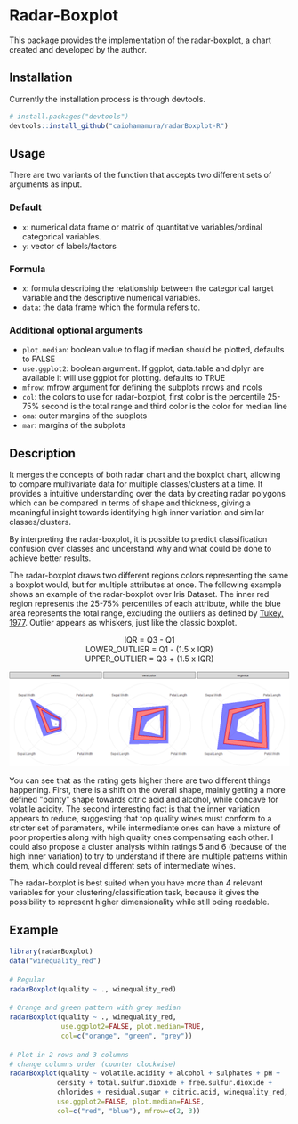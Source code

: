 # Radar-Boxplot

This package provides the implementation of the radar-boxplot, a chart created and developed by the author.

## Installation

Currently the installation process is through devtools.

```r
# install.packages("devtools")
devtools::install_github("caiohamamura/radarBoxplot-R")
```

## Usage

There are two variants of the function that accepts two different sets of arguments as input. 

### Default
 - `x`: numerical data frame or matrix of quantitative variables/ordinal categorical variables.
 - `y`: vector of labels/factors 

### Formula
 - `x`: formula describing the relationship between the categorical target variable and the descriptive numerical variables.
 - `data`: the data frame which the formula refers to.
 
### Additional optional arguments
 - `plot.median`: boolean value to flag if median should be plotted, defaults to FALSE
 - `use.ggplot2`: boolean argument. If ggplot, data.table and dplyr are available it will use ggplot for plotting. defaults to TRUE
 - `mfrow`: mfrow argument for defining the subplots nrows and ncols
 - `col`: the colors to use for radar-boxplot, first color is the percentile 25-75% second is the total range and third color is the color for median line
 - `oma`: outer margins of the subplots
 - `mar`: margins of the subplots

## Description

It merges the concepts of both radar chart and the boxplot chart, allowing to compare multivariate data for multiple classes/clusters at a time. It provides a intuitive understanding over the data by creating radar polygons which can be compared in terms of shape and thickness, giving a meaningful insight towards identifying high inner variation and similar classes/clusters.

By interpreting the radar-boxplot, it is possible to predict classification confusion over classes and understand why and what could be done to achieve better results.

The radar-boxplot draws two different regions colors representing the same a boxplot would, but for multiple attributes at once. The following example shows an example of the radar-boxplot over Iris Dataset. The inner red region represents the 25-75% percentiles of each attribute, while the blue area represents the total range, excluding the outliers as defined by [Tukey, 1977](https://amstat.tandfonline.com/doi/abs/10.1080/00031305.1978.10479236). Outlier appears as whiskers, just like the classic boxplot.

<p align="center">
IQR = Q3 - Q1
<br/>
LOWER_OUTLIER = Q1 - (1.5 x IQR)
<br/>
UPPER_OUTLIER = Q3 + (1.5 x IQR)
</p>

![Radar-boxplot example with iris](https://github.com/caiohamamura/radarBoxplot-R/blob/master/data/Example.png?raw=true)

You can see that as the rating gets higher there are two different things happening. First, there is a shift on the overall shape, mainly getting a more defined "pointy" shape towards citric acid and alcohol, while concave for volatile acidity. The second interesting fact is that the inner variation appears to reduce, suggesting that top quality wines must conform to a stricter set of parameters, while intermediante ones can have a mixture of poor properties along with high quality ones compensating each other. I could also propose a cluster analysis within ratings 5 and 6 (because of the high inner variation) to try to understand if there are multiple patterns within them, which could reveal different sets of intermediate wines.

The radar-boxplot is best suited when you have more than 4 relevant variables for your clustering/classification task, because it gives the possibility to represent higher dimensionality while still being readable.


## Example

```r
library(radarBoxplot)
data("winequality_red")

# Regular
radarBoxplot(quality ~ ., winequality_red)

# Orange and green pattern with grey median
radarBoxplot(quality ~ ., winequality_red,
             use.ggplot2=FALSE, plot.median=TRUE,
             col=c("orange", "green", "grey"))

# Plot in 2 rows and 3 columns
# change columns order (counter clockwise)
radarBoxplot(quality ~ volatile.acidity + alcohol + sulphates + pH +
            density + total.sulfur.dioxide + free.sulfur.dioxide +
            chlorides + residual.sugar + citric.acid, winequality_red,
            use.ggplot2=FALSE, plot.median=FALSE,
            col=c("red", "blue"), mfrow=c(2, 3))

```
